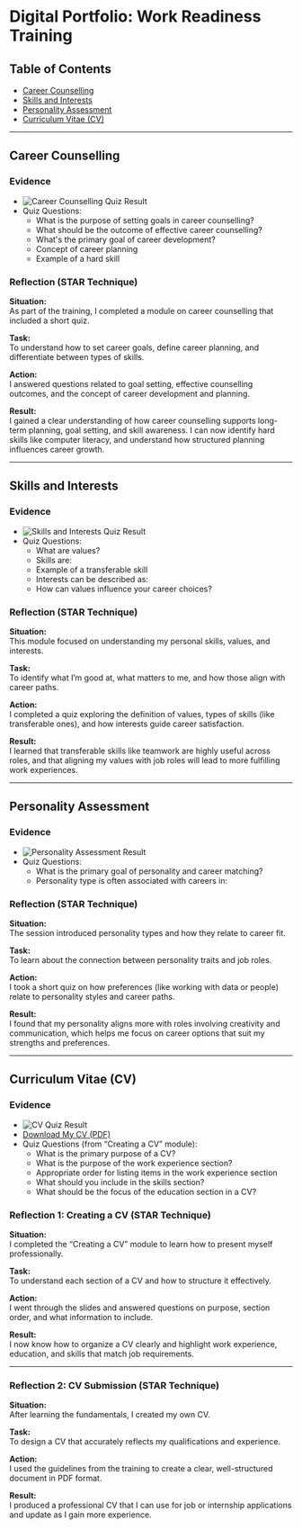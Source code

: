 # Digital Portfolio: Work Readiness Training

## Table of Contents
- [Career Counselling](#career-counselling)
- [Skills and Interests](#skills-and-interests)
- [Personality Assessment](#personality-assessment)
- [Curriculum Vitae (CV)](#curriculum-vitae)

---

## Career Counselling

### Evidence
- ![Career Counselling Quiz Result](career_counselling_result.png)
- Quiz Questions:
  - What is the purpose of setting goals in career counselling?
  - What should be the outcome of effective career counselling?
  - What's the primary goal of career development?
  - Concept of career planning
  - Example of a hard skill

### Reflection (STAR Technique)
**Situation:**  
As part of the training, I completed a module on career counselling that included a short quiz.

**Task:**  
To understand how to set career goals, define career planning, and differentiate between types of skills.

**Action:**  
I answered questions related to goal setting, effective counselling outcomes, and the concept of career development and planning.

**Result:**  
I gained a clear understanding of how career counselling supports long-term planning, goal setting, and skill awareness. I can now identify hard skills like computer literacy, and understand how structured planning influences career growth.

---

## Skills and Interests

### Evidence
- ![Skills and Interests Quiz Result](skills_interests_result.png)
- Quiz Questions:
  - What are values?
  - Skills are:
  - Example of a transferable skill
  - Interests can be described as:
  - How can values influence your career choices?

### Reflection (STAR Technique)
**Situation:**  
This module focused on understanding my personal skills, values, and interests.

**Task:**  
To identify what I’m good at, what matters to me, and how those align with career paths.

**Action:**  
I completed a quiz exploring the definition of values, types of skills (like transferable ones), and how interests guide career satisfaction.

**Result:**  
I learned that transferable skills like teamwork are highly useful across roles, and that aligning my values with job roles will lead to more fulfilling work experiences.

---

## Personality Assessment

### Evidence
- ![Personality Assessment Result](personality_assessment_result.png)
- Quiz Questions:
  - What is the primary goal of personality and career matching?
  - Personality type is often associated with careers in:

### Reflection (STAR Technique)
**Situation:**  
The session introduced personality types and how they relate to career fit.

**Task:**  
To learn about the connection between personality traits and job roles.

**Action:**  
I took a short quiz on how preferences (like working with data or people) relate to personality styles and career paths.

**Result:**  
I found that my personality aligns more with roles involving creativity and communication, which helps me focus on career options that suit my strengths and preferences.

---

## Curriculum Vitae (CV)

### Evidence
- ![CV Quiz Result](cv_quiz_result.png)
- [Download My CV (PDF)](my_cv.pdf)
- Quiz Questions (from “Creating a CV” module):
  - What is the primary purpose of a CV?
  - What is the purpose of the work experience section?
  - Appropriate order for listing items in the work experience section
  - What should you include in the skills section?
  - What should be the focus of the education section in a CV?

### Reflection 1: Creating a CV (STAR Technique)
**Situation:**  
I completed the “Creating a CV” module to learn how to present myself professionally.

**Task:**  
To understand each section of a CV and how to structure it effectively.

**Action:**  
I went through the slides and answered questions on purpose, section order, and what information to include.

**Result:**  
I now know how to organize a CV clearly and highlight work experience, education, and skills that match job requirements.

---

### Reflection 2: CV Submission (STAR Technique)
**Situation:**  
After learning the fundamentals, I created my own CV.

**Task:**  
To design a CV that accurately reflects my qualifications and experience.

**Action:**  
I used the guidelines from the training to create a clear, well-structured document in PDF format.

**Result:**  
I produced a professional CV that I can use for job or internship applications and update as I gain more experience.

